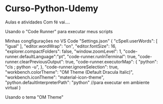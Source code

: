 # Curso-Python-Udemy
 Aulas e atividades
Com fé vai....

Usando o "Code Runner" para executar meus scripts

Minhas congfigurações no VS Code
"Settings.json"
{
    "cSpell.userWords": [
        "igual"
    ],
    "editor.wordWrap": "on",
    "editor.fontSize": 16,
    "explorer.compactFolders": false,
    "window.zoomLevel": 1,
    "code-runner.defaultLanguage":"pt",
    "code-runner.runInTerminal": true,
    "code-runner.clearPreviousOutput": true,
    "code-runner.executorMap": {
        "python": "cls ; python -u",
    },
    "code-runner.ignoreSelection": true,
    "workbench.colorTheme": "OM Theme (Default Dracula Italic)",
    "workbench.iconTheme": "material-icon-theme",
    "python.defaultInterpreterPath": "python" //para executar em ambiente virtual
}

Usando o tema "OM Theme"
